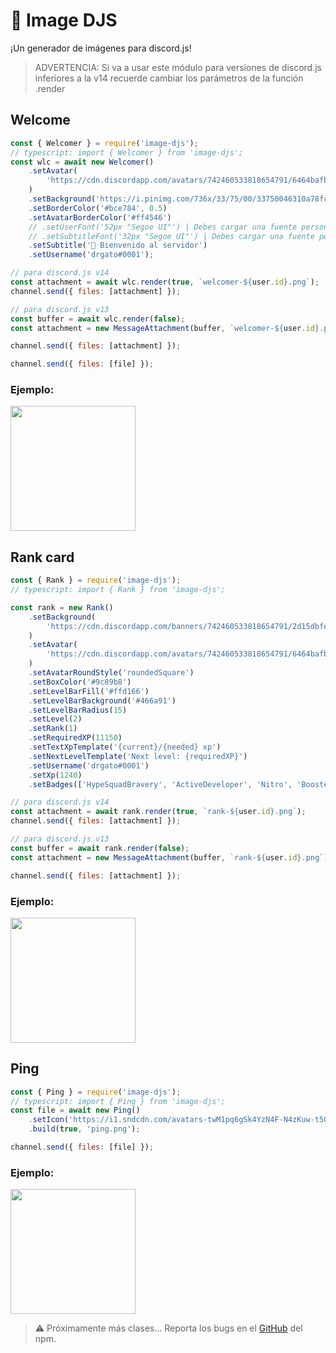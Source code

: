 # 🎨 Image DJS

¡Un generador de imágenes para discord.js!

> ADVERTENCIA: Si va a usar este módulo para versiones de discord.js inferiores a la v14 recuerde cambiar los parámetros de la función .render

## Welcome

```javascript
const { Welcomer } = require('image-djs');
// typescript: import { Welcomer } from 'image-djs';
const wlc = await new Welcomer()
	.setAvatar(
		'https://cdn.discordapp.com/avatars/742460533818654791/6464bafb21a43c243867fa090642dacb.png?size=4096'
	)
	.setBackground('https://i.pinimg.com/736x/33/75/00/33750046310a78fc55914a621c7e0991.jpg')
	.setBorderColor('#bce784', 0.5)
	.setAvatarBorderColor('#ff4546')
	// .setUserFont('52px "Segoe UI"') | Debes cargar una fuente personalizada con canvas
	// .setSubtitleFont('32px "Segoe UI"') | Debes cargar una fuente personalizada con canvas
	.setSubtitle('👋 Bienvenido al servidor')
	.setUsername('drgato#0001');

// para discord.js v14
const attachment = await wlc.render(true, `welcomer-${user.id}.png`);
channel.send({ files: [attachment] });

// para discord.js v13
const buffer = await wlc.render(false);
const attachment = new MessageAttachment(buffer, `welcomer-${user.id}.png`);

channel.send({ files: [attachment] });

channel.send({ files: [file] });
```

### Ejemplo:

<img src="https://i.imgur.com/zpXMBfC.png" height="200px"/>

## Rank card

```javascript
const { Rank } = require('image-djs');
// typescript: import { Rank } from 'image-djs';

const rank = new Rank()
	.setBackground(
		'https://cdn.discordapp.com/banners/742460533818654791/2d15dbfefbabcc7dcc6d022eb6406522.png?size=4096'
	)
	.setAvatar(
		'https://cdn.discordapp.com/avatars/742460533818654791/6464bafb21a43c243867fa090642dacb.png?size=4096'
	)
	.setAvatarRoundStyle('roundedSquare')
	.setBoxColor('#9c89b8')
	.setLevelBarFill('#ffd166')
	.setLevelBarBackground('#466a91')
	.setLevelBarRadius(15)
	.setLevel(2)
	.setRank(1)
	.setRequiredXP(11150)
	.setTextXpTemplate('{current}/{needed} xp')
	.setNextLevelTemplate('Next level: {requiredXP}')
	.setUsername('drgato#0001')
	.setXp(1240)
	.setBadges(['HypeSquadBravery', 'ActiveDeveloper', 'Nitro', 'Booster24']);

// para discord.js v14
const attachment = await rank.render(true, `rank-${user.id}.png`);
channel.send({ files: [attachment] });

// para discord.js v13
const buffer = await rank.render(false);
const attachment = new MessageAttachment(buffer, `rank-${user.id}.png`);

channel.send({ files: [attachment] });
```

### Ejemplo:

<img src="https://i.imgur.com/c6UD4xU.png" height="200px"/>

## Ping

```javascript
const { Ping } = require('image-djs');
// typescript: import { Ping } from 'image-djs';
const file = await new Ping()
	.setIcon('https://i1.sndcdn.com/avatars-twM1pq6gSk4YzN4F-N4zKuw-t500x500.jpg')
	.build(true, 'ping.png');

channel.send({ files: [file] });
```

### Ejemplo:

<img src="https://i.imgur.com/zkqoQ3w.png" height="200px"/>

> ⚠️ Próximamente más clases... Reporta los bugs en el [GitHub](https://github.com/drgatoxd/image-djs/issues) del npm.
